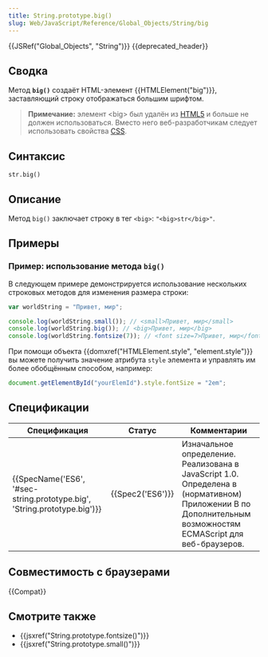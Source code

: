 ```yaml
---
title: String.prototype.big()
slug: Web/JavaScript/Reference/Global_Objects/String/big
---
```


{{JSRef("Global_Objects", "String")}} {{deprecated_header}}

## Сводка

Метод **`big()`** создаёт HTML-элемент {{HTMLElement("big")}}, заставляющий строку отображаться большим шрифтом.

> **Примечание:** элемент \<big> был удалён из [HTML5](/ru/docs/Web/Guide/HTML/HTML5) и больше не должен использоваться. Вместо него веб-разработчикам следует использовать свойства [CSS](/ru/docs/Web/CSS).

## Синтаксис

```
str.big()
```

## Описание

Метод `big()` заключает строку в тег `<big>`: `"<big>str</big>"`.

## Примеры

### Пример: использование метода `big()`

В следующем примере демонстрируется использование нескольких строковых методов для изменения размера строки:

```js
var worldString = "Привет, мир";

console.log(worldString.small()); // <small>Привет, мир</small>
console.log(worldString.big()); // <big>Привет, мир</big>
console.log(worldString.fontsize(7)); // <font size=7>Привет, мир</font>
```

При помощи объекта {{domxref("HTMLElement.style", "element.style")}} вы можете получить значение атрибута `style` элемента и управлять им более обобщённым способом, например:

```js
document.getElementById("yourElemId").style.fontSize = "2em";
```

## Спецификации

| Спецификация                                                             | Статус           | Комментарии                                                                                                                                                 |
| ------------------------------------------------------------------------ | ---------------- | ----------------------------------------------------------------------------------------------------------------------------------------------------------- |
| {{SpecName('ES6', '#sec-string.prototype.big', 'String.prototype.big')}} | {{Spec2('ES6')}} | Изначальное определение. Реализована в JavaScript 1.0. Определена в (нормативном) Приложении B по Дополнительным возможностям ECMAScript для веб-браузеров. |

## Совместимость с браузерами

{{Compat}}

## Смотрите также

- {{jsxref("String.prototype.fontsize()")}}
- {{jsxref("String.prototype.small()")}}
